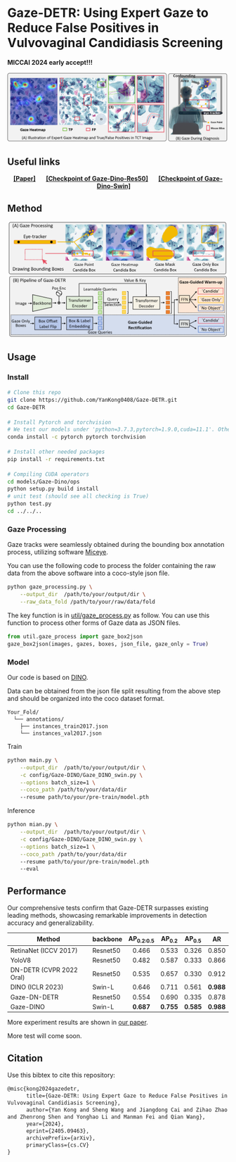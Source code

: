 # Gaze-DETR: Using Expert Gaze to Reduce False Positives in Vulvovaginal Candidiasis Screening
**MICCAI 2024 early accept!!!** 

![Intro](./image/intro.png)

## Useful links

<div align="center">
    <a href="https://arxiv.org/pdf/2405.09463" class="button"><b>[Paper]</b></a> &nbsp;&nbsp;&nbsp;&nbsp;
    <a href="https://pan.baidu.com/s/1bG1RB-wod8PIE0MJ3EhWJg?pwd=gaze" class="button"><b>[Checkpoint of Gaze-Dino-Res50]</b></a> &nbsp;&nbsp;&nbsp;&nbsp;
    <a href="https://pan.baidu.com/s/1bG1RB-wod8PIE0MJ3EhWJg?pwd=gaze" class="button"><b>[Checkpoint of Gaze-Dino-Swin]</b></a> &nbsp;&nbsp;&nbsp;&nbsp;
</div>

## Method
![Intro](./image/method.png)

## Usage

### Install

```sh
# Clone this repo
git clone https://github.com/YanKong0408/Gaze-DETR.git
cd Gaze-DETR

# Install Pytorch and torchvision
# We test our models under 'python=3.7.3,pytorch=1.9.0,cuda=11.1'. Other versions might be available as well.
conda install -c pytorch pytorch torchvision

# Install other needed packages
pip install -r requirements.txt

# Compiling CUDA operators
cd models/Gaze-Dino/ops
python setup.py build install
# unit test (should see all checking is True)
python test.py
cd ../../..
```

### Gaze Processing

Gaze tracks were seamlessly obtained during the bounding box annotation process, utilizing software [Miceye](https://github.com/JamesQFreeman/MICEYE).

You can use the following code to process the folder containing the raw data from the above software into a coco-style json file.
``` sh
python gaze_processing.py \
    --output_dir  /path/to/your/output/dir \
    --raw_data_fold /path/to/your/raw/data/fold
```

The key function is in [util/gaze_process.py](https://github.com/YanKong0408/Gaze-DETR/blob/main/util/gaze_process.py) as follow. You can use this function to process other forms of Gaze data as JSON files.
``` Python
from util.gaze_process import gaze_box2json
gaze_box2json(images, gazes, boxes, json_file, gaze_only = True)
```

### Model
Our code is based on [DINO](https://github.com/IDEA-Research/DINO).

Data can be obtained from the json file split resulting from the above step and should be organized into the coco dataset format.
```
Your_Fold/
  └── annotations/
  	├── instances_train2017.json
  	└── instances_val2017.json
```

Train
``` sh
python main.py \
    --output_dir  /path/to/your/output/dir \
    -c config/Gaze-DINO/Gaze_DINO_swin.py \
    --options batch_size=1 \
    --coco_path /path/to/your/data/dir
    --resume path/to/your/pre-train/model.pth
```

Inference
``` sh
python mian.py \
    --output_dir  /path/to/your/output/dir \
    -c config/Gaze-DINO/Gaze_DINO_swin.py \
    --options batch_size=1 \
    --coco_path /path/to/your/data/dir
    --resume path/to/your/pre-train/model.pth
    --eval
```
## Performance
Our comprehensive tests confirm that Gaze-DETR surpasses existing leading methods, showcasing remarkable improvements in detection accuracy and generalizability.

| Method                   | backbone | AP<sub>0.2:0.5 | AP<sub>0.2 | AP<sub>0.5 |     AR    |
|--------------------------|----------|:--------------:|:----------:|:----------:|:---------:|
| RetinaNet (ICCV 2017)    | Resnet50 |      0.466     |    0.533   |    0.326   |   0.850   |
| YoloV8                   | Resnet50 |      0.482     |    0.587   |    0.333   |   0.866   |
| DN-DETR (CVPR 2022 Oral) | Resnet50 |      0.535     |    0.657   |    0.330   |   0.912   |
| DINO (ICLR 2023)         |  Swin-L  |      0.646     |    0.711   |    0.561   | **0.988** |
| Gaze-DN-DETR             | Resnet50 |      0.554     |    0.690   |    0.335   |   0.878   |
| Gaze-DINO                |  Swin-L  |    **0.687**   |  **0.755** |  **0.585** | **0.988** |

More experiment results are shown in [our paper](https://arxiv.org/pdf/2405.09463).

More test will come soon.

## Citation
Use this bibtex to cite this repository:
```
@misc{kong2024gazedetr,
      title={Gaze-DETR: Using Expert Gaze to Reduce False Positives in Vulvovaginal Candidiasis Screening}, 
      author={Yan Kong and Sheng Wang and Jiangdong Cai and Zihao Zhao and Zhenrong Shen and Yonghao Li and Manman Fei and Qian Wang},
      year={2024},
      eprint={2405.09463},
      archivePrefix={arXiv},
      primaryClass={cs.CV}
}
```
